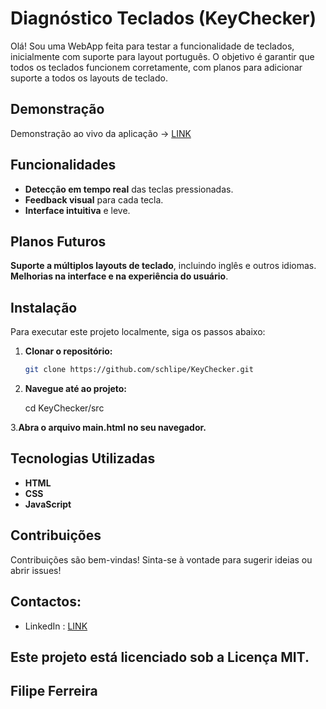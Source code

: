 # Diagnóstico Teclados (KeyChecker)
Olá! Sou uma WebApp feita para testar a funcionalidade de teclados, inicialmente com suporte para layout português. O objetivo é garantir que todos os teclados funcionem corretamente, com planos para adicionar suporte a todos os layouts de teclado.

## Demonstração

Demonstração ao vivo da aplicação -> [LINK](https://schlipe.github.io/KeyChecker)

## Funcionalidades

- **Detecção em tempo real** das teclas pressionadas.
- **Feedback visual** para cada tecla.
- **Interface intuitiva** e leve.

## Planos Futuros

**Suporte a múltiplos layouts de teclado**, incluindo inglês e outros idiomas.
**Melhorias na interface e na experiência do usuário**.
  
## Instalação

Para executar este projeto localmente, siga os passos abaixo:

1. **Clonar o repositório:**
   ```bash
   git clone https://github.com/schlipe/KeyChecker.git

2. **Navegue até ao projeto:**

	cd KeyChecker/src
  

3.**Abra o arquivo main.html no seu navegador.**

## Tecnologias Utilizadas

   - **HTML**
   - **CSS**
   - **JavaScript**

## Contribuições

Contribuições são bem-vindas! Sinta-se à vontade para sugerir ideias ou abrir issues!

## Contactos:

- LinkedIn : [LINK](https://www.linkedin.com/in/filiferreira/)

## Este projeto está licenciado sob a Licença MIT.

## Filipe Ferreira
